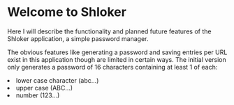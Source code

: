 <h1>
Welcome to Shloker
</h1>
<body>
<p>
Here I will describe the functionality and planned future features of the Shloker application, a simple password manager.
</p>
<p>The obvious features like generating a password and saving entries per URL exist in this application
though are limited in certain ways. The initial version only generates a password of 16 characters
containing at least 1 of each:</p>
<p>
<li>lower case character (abc...)</li>
<li>upper case (ABC...)</li>
<li>number (123...)</li>
</p>

</body>